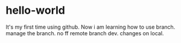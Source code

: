 # hello-world
It's my first time using github.
Now i am learning how to use branch.
manage the branch.
no ff
remote branch dev.
changes on local.
